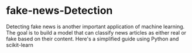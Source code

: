 # fake-news-Detection
Detecting fake news is another important application of machine learning. The goal is to build a model that can classify news articles as either real or fake based on their content. Here's a simplified guide using Python and scikit-learn

